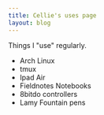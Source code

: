 ```yaml
---
title: Cellie's uses page
layout: blog
---
```


Things I "use" regularly.

+ Arch Linux
+ tmux
+ Ipad Air
+ Fieldnotes Notebooks
+ 8bitdo controllers
+ Lamy Fountain pens

